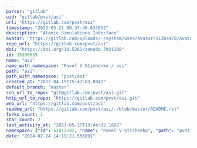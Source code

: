 ```yaml
---
parser: "gitlab"
uid: "gitlab/pvst/asi"
url: "https://gitlab.com/pvst/asi"
timestamp: "2023-05-21 00:37:40.833052"
description: "Atomic Simulations Interface"
avatar: "https://gitlab.com/uploads/-/system/user/avatar/11364478/avatar.png"
repo_url: "https://gitlab.com/pvst/asi"
doi: "https://doi.org/10.5281/zenodo.7931108"
id: 35390635
name: "asi"
name_with_namespace: "Pavel V Stishenko / asi"
path: "asi"
path_with_namespace: "pvst/asi"
created_at: "2022-04-15T15:47:03.884Z"
default_branch: "master"
ssh_url_to_repo: "git@gitlab.com:pvst/asi.git"
http_url_to_repo: "https://gitlab.com/pvst/asi.git"
web_url: "https://gitlab.com/pvst/asi"
readme_url: "https://gitlab.com/pvst/asi/-/blob/master/README.rst"
forks_count: 1
star_count: 2
last_activity_at: "2023-05-17T13:44:32.166Z"
namespace: {"id": 52017782, "name": "Pavel V Stishenko", "path": "pvst", "kind": "user", "full_path": "pvst", "parent_id": null, "avatar_url": "/uploads/-/system/user/avatar/11364478/avatar.png", "web_url": "https://gitlab.com/pvst"}
date: "2024-02-24 14:19:21.556891"
---
```

